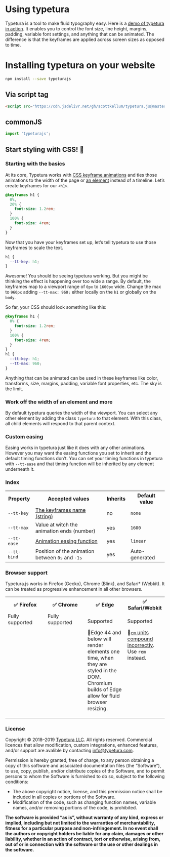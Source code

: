 # Using typetura

Typetura is a tool to make fluid typography easy. Here is a [demo of typetura in action](http://typetura-js.netlify.com). It enables you to control the font size, line height, margins, padding, variable font settings, and anything that can be animated. The difference is that the keyframes are applied across screen sizes as opposed to time.

# Installing typetura on your website

```bash
npm install --save typeturajs
```

## Via script tag

```html
<script src="https://cdn.jsdelivr.net/gh/scottkellum/typetura.js@master/js/typetura.min.js"></script>
```

## commonJS

```javascript
import 'typeturajs';
```

## Start styling with CSS! :tada:

### Starting with the basics

At its core, Typetura works with [CSS keyframe animations](https://developer.mozilla.org/en-US/docs/Web/CSS/@keyframes) and ties those animations to the width of the page or [an element](#Work-off-the-width-of-an-element-and-more) instead of a timeline. Let’s create keyframes for our `<h1>`.

```css
@keyframes h1 {
  0%,
  20% {
    font-size: 1.2rem;
  }
  100% {
    font-size: 4rem;
  }
}
```

Now that you have your keyframes set up, let’s tell typetura to use those keyframes to scale the text.

```css
h1 {
  --tt-key: h1;
}
```

Awesome! You should be seeing typetura working. But you might be thinking the effect is happening over too wide a range. By default, the keyframes map to a viewport range of `0px` to `1600px` wide. Change the max to `960px` adding `--tt-max: 960;` either locally on the `h1` or globally on the `body`.

So far, your CSS should look something like this:

```css
@keyframes h1 {
  0% {
    font-size: 1.2rem;
  }
  100% {
    font-size: 4rem;
  }
}
h1 {
  --tt-key: h1;
  --tt-max: 960;
}
```

Anything that can be animated can be used in these keyframes like color, transforms, size, margins, padding, variable font properties, etc. The sky is the limit.

### Work off the width of an element and more

By default typetura queries the width of the viewport. You can select any other element by adding the class `typetura` to that element. With this class, all child elements will respond to that parent context.

### Custom easing

Easing works in typetura just like it does with any other animations. However you may want the easing functions you set to inherit and the default timing functions don’t. You can set your timing functions in typetura with `--tt-ease` and that timing function will be inherited by any element underneath it.

### Index

<table>
  <tr>
    <th>Property
    <th>Accepted values
    <th>Inherits
    <th>Default value
<tr>
  <td><code>--tt-key</code>
  <td><a href="https://developer.mozilla.org/en-US/docs/Web/CSS/animation-name">The keyframes name (string)</a>
  <td>no
  <td><code>none</code>
<tr>
  <td><code>--tt-max</code>
  <td>Value at witch the animation ends (number)
  <td>yes
  <td><code>1600</code>
<tr>
  <td><code>--tt-ease</code>
  <td><a href="https://developer.mozilla.org/en-US/docs/Web/CSS/animation-timing-function">Animation easing function</a>
  <td>yes
  <td><code>linear</code>
<tr>
  <td><code>--tt-bind</code>
  <td>Position of the animation between <code>0s</code> and <code>-1s</code>
  <td>yes
  <td>Auto-generated
</table>

### Browser support

Typetura.js works in Firefox (Gecko), Chrome (Blink), and Safari\* (Webkit). It can be treated as progressive enhancement in all other browsers.

<table>
  <tr>
    <th style="width: 25%">✅ Firefox</th>
    <th style="width: 25%">✅ Chrome</th>
    <th style="width: 25%">✅ Edge</th>
    <th style="width: 25%">✅ Safari/Webkit</th>
  </tr>
<tr>
  <td style="vertical-align: top;">Fully supported</td>
  <td style="vertical-align: top;">Fully supported</td>
  <td style="vertical-align: top;"><p>Supported</p><p>💁‍Edge 44 and below will render elements one time, when they are styled in the DOM. Chromium builds of Edge allow for fluid browser resizing.</p></td>
  <td style="vertical-align: top;"><p>Supported</p><p>💁‍<a href="https://bugs.webkit.org/show_bug.cgi?id=194749"><code>em</code> units compound incorrectly</a>. Use <code>rem</code> instead.</p></td>
  </tr>
</table>

### License

Copyright © 2018–2019 [Typetura LLC](https://typetura.com/). All rights reserved. Commercial licences that allow modification, custom integrations, enhanced features, and/or support are avalible by contacting [info@typetura.com](mailto:info@typetura.com).

Permission is hereby granted, free of charge, to any person obtaining a copy of this software and associated documentation files (the “Software”), to use, copy, publish, and/or distribute copies of the Software, and to permit persons to whom the Software is furnished to do so, subject to the following conditions:

- The above copyright notice, license, and this permission notice shall be included in all copies or portions of the Software.
- Modification of the code, such as changing function names, variable names, and/or removing portions of the code, is prohibited.

**The software is provided “as is”, without warranty of any kind, express or implied, including but not limited to the warranties of merchantability, fitness for a particular purpose and non-infringement. In no event shall the authors or copyright holders be liable for any claim, damages or other liability, whether in an action of contract, tort or otherwise, arising from, out of or in connection with the software or the use or other dealings in the software.**
